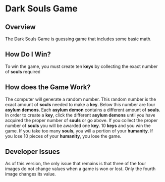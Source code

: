 # Dark Souls Game
## Overview
The Dark Souls Game is guessing game that includes some basic math.
## How Do I Win?
To win the game, you must create ten **keys** by collecting the exact number of **souls** required
## How does the Game Work?
The computer will generate a random number. This random number is the exact amount of **souls** needed to make a **key**. Below this number are four **asylum demons**. Each **asylum demon** contains a different amount of **souls**. In order to create a **key**, click the different **asylum demons** until you have acquired the proper number of **souls** or go above. If you collect the proper number of **souls** you will be awarded one **key**. 10 **keys** and you win the game. If you take too many **souls**, you will a portion of your **humanity**. If you lose 10 pieces of your **humanity**, you lose the game. 
## Developer Issues
As of this version, the only issue that remains is that three of the four images do not change values when a game is won or lost. Only the fourth image changes its value.